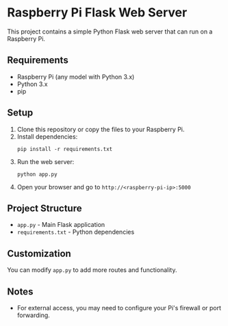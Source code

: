 # Raspberry Pi Flask Web Server

This project contains a simple Python Flask web server that can run on a Raspberry Pi.

## Requirements

- Raspberry Pi (any model with Python 3.x)
- Python 3.x
- pip

## Setup

1. Clone this repository or copy the files to your Raspberry Pi.
2. Install dependencies:
   ```
   pip install -r requirements.txt
   ```
3. Run the web server:
   ```
   python app.py
   ```
4. Open your browser and go to `http://<raspberry-pi-ip>:5000`

## Project Structure

- `app.py` - Main Flask application
- `requirements.txt` - Python dependencies

## Customization

You can modify `app.py` to add more routes and functionality.

## Notes

- For external access, you may need to configure your Pi's firewall or port forwarding.
